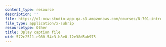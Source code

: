 ```yaml
---
content_type: resource
description: ''
file: https://ol-ocw-studio-app-qa.s3.amazonaws.com/courses/8-701-introduction-to-nuclear-and-particle-physics-fall-2020/572c2511c98054c3b8e812e38d5ab975_jtA3Hxww7FQ.vtt
file_type: application/x-subrip
resourcetype: Other
title: 3play caption file
uid: 572c2511-c980-54c3-b8e8-12e38d5ab975
---
```

